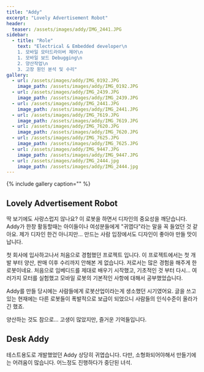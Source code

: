 ```yaml
---
title: "Addy"
excerpt: "Lovely Advertisement Robot"
header:
  teaser: /assets/images/addy/IMG_2441.JPG
sidebar:
  - title: "Role"
    text: "Electrical & Embedded developer\n
    1. 모바일 모터드라이버 제어\n
    1. 모바일 보드 Debugging\n
    2. 양산작업\n
    3. 고장 원인 분석 및 수리"
gallery:
  - url: /assets/images/addy/IMG_0192.JPG
    image_path: /assets/images/addy/IMG_0192.JPG
  - url: /assets/images/addy/IMG_2439.JPG
    image_path: /assets/images/addy/IMG_2439.JPG
  - url: /assets/images/addy/IMG_2441.JPG
    image_path: /assets/images/addy/IMG_2441.JPG
  - url: /assets/images/addy/IMG_7619.JPG
    image_path: /assets/images/addy/IMG_7619.JPG
  - url: /assets/images/addy/IMG_7620.JPG
    image_path: /assets/images/addy/IMG_7620.JPG
  - url: /assets/images/addy/IMG_7625.JPG
    image_path: /assets/images/addy/IMG_7625.JPG
  - url: /assets/images/addy/IMG_9447.JPG
    image_path: /assets/images/addy/IMG_9447.JPG
  - url: /assets/images/addy/IMG_2444.jpg
    image_path: /assets/images/addy/IMG_2444.jpg
---
```


{% include gallery caption="" %}

## Lovely Advertisement Robot

딱 보기에도 사랑스럽지 않나요? 이 로봇을 하면서 디자인의 중요성을 깨닫습니다. 
Addy가 한창 활동할때는 아이들이나 여성분들에게 "귀엽다"라는 말을 꼭 들었던 것 같아요. 
제가 디자인 한건 아니지만... 만드는 사람 입장에서도 디자인이 좋아야 만들 맛이 납니다. 

첫 회사에 입사하고나서 처음으로 경험했던 프로젝트 입니다. 
이 프로젝트에서는 첫 개발 부터 양산, 판매 이후 수리까지 안해본 게 없습니다. 저로서는 많은 경험을 해주게 한 로봇이네요. 
처음으로 임베디드를 제대로 배우기 시작했고, 기초적인 것 부터 다시... 
여러가지 모터를 실험했고 모바일 로봇의 기본적인 사항에 대해서 공부했었습니다. 

Addy를 만들 당시에는 사람들에게 로봇산업이라는게 생소했던 시기였어요. 
글을 쓰고있는 현재에는 다른 로봇들이 폭발적으로 보급이 되었으니 사람들의 인식수준이 올라가긴 했죠.

양산하는 것도 참으로... 고생이 많았지만, 즐거운 기억들입니다.

## Desk Addy
테스트용도로 개발했었던 Addy
상당히 귀엽습니다. 다만, 소형화되어야해서 만들기에는 어려움이 많습니다. 어느정도 진행하다가 중단된 녀석.
